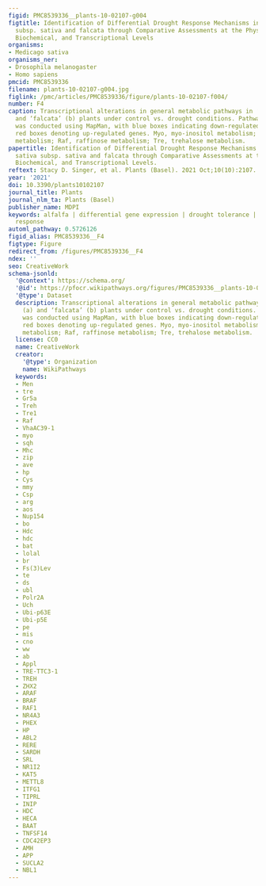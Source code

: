```yaml
---
figid: PMC8539336__plants-10-02107-g004
figtitle: Identification of Differential Drought Response Mechanisms in Medicago sativa
  subsp. sativa and falcata through Comparative Assessments at the Physiological,
  Biochemical, and Transcriptional Levels
organisms:
- Medicago sativa
organisms_ner:
- Drosophila melanogaster
- Homo sapiens
pmcid: PMC8539336
filename: plants-10-02107-g004.jpg
figlink: /pmc/articles/PMC8539336/figure/plants-10-02107-f004/
number: F4
caption: Transcriptional alterations in general metabolic pathways in ‘sativa’ (a)
  and ‘falcata’ (b) plants under control vs. drought conditions. Pathway analysis
  was conducted using MapMan, with blue boxes indicating down-regulated genes and
  red boxes denoting up-regulated genes. Myo, myo-inositol metabolism; Pro, proline
  metabolism; Raf, raffinose metabolism; Tre, trehalose metabolism.
papertitle: Identification of Differential Drought Response Mechanisms in Medicago
  sativa subsp. sativa and falcata through Comparative Assessments at the Physiological,
  Biochemical, and Transcriptional Levels.
reftext: Stacy D. Singer, et al. Plants (Basel). 2021 Oct;10(10):2107.
year: '2021'
doi: 10.3390/plants10102107
journal_title: Plants
journal_nlm_ta: Plants (Basel)
publisher_name: MDPI
keywords: alfalfa | differential gene expression | drought tolerance | forage | stress
  response
automl_pathway: 0.5726126
figid_alias: PMC8539336__F4
figtype: Figure
redirect_from: /figures/PMC8539336__F4
ndex: ''
seo: CreativeWork
schema-jsonld:
  '@context': https://schema.org/
  '@id': https://pfocr.wikipathways.org/figures/PMC8539336__plants-10-02107-g004.html
  '@type': Dataset
  description: Transcriptional alterations in general metabolic pathways in ‘sativa’
    (a) and ‘falcata’ (b) plants under control vs. drought conditions. Pathway analysis
    was conducted using MapMan, with blue boxes indicating down-regulated genes and
    red boxes denoting up-regulated genes. Myo, myo-inositol metabolism; Pro, proline
    metabolism; Raf, raffinose metabolism; Tre, trehalose metabolism.
  license: CC0
  name: CreativeWork
  creator:
    '@type': Organization
    name: WikiPathways
  keywords:
  - Men
  - tre
  - Gr5a
  - Treh
  - Tre1
  - Raf
  - VhaAC39-1
  - myo
  - sqh
  - Mhc
  - zip
  - ave
  - hp
  - Cys
  - mmy
  - Csp
  - arg
  - aos
  - Nup154
  - bo
  - Hdc
  - hdc
  - bat
  - lolal
  - br
  - Fs(3)Lev
  - te
  - ds
  - ubl
  - Polr2A
  - Uch
  - Ubi-p63E
  - Ubi-p5E
  - pe
  - mis
  - cno
  - ww
  - ab
  - Appl
  - TRE-TTC3-1
  - TREH
  - ZHX2
  - ARAF
  - BRAF
  - RAF1
  - NR4A3
  - PHEX
  - HP
  - ABL2
  - RERE
  - SARDH
  - SRL
  - NR1I2
  - KAT5
  - METTL8
  - ITFG1
  - TIPRL
  - INIP
  - HDC
  - HECA
  - BAAT
  - TNFSF14
  - CDC42EP3
  - AMH
  - APP
  - SUCLA2
  - NBL1
---
```


